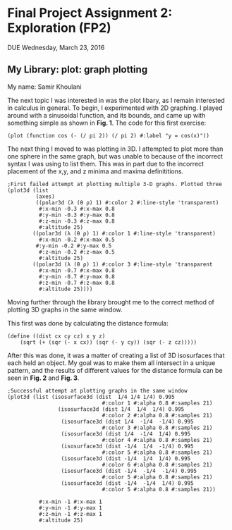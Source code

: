 # Final Project Assignment 2: Exploration (FP2)
DUE Wednesday, March 23, 2016

## My Library: plot: graph plotting
My name: Samir Khoulani

The next topic I was interested in was the plot libary, as I remain interested in calculus in general. To begin, I experimented with 2D graphing. I played around with a sinusoidal function, and its bounds, and came up with something simple as shown in <b>Fig. 1</b>. The code for this first exercise:
```racket
(plot (function cos (- (/ pi 2)) (/ pi 2) #:label "y = cos(x)"))
```
The next thing I moved to was plotting in 3D. I attempted to plot more than one sphere in the same graph, but was unable to because of the incorrect syntax I was using to list them. This was in part due to the incorrect placement of the x,y, and z minima and maxima definititions.

```racket
;First failed attempt at plotting multiple 3-D graphs. Plotted three
(plot3d (list
         (axes)
         ((polar3d (λ (θ ρ) 1) #:color 2 #:line-style 'transparent)
          #:x-min -0.3 #:x-max 0.8
          #:y-min -0.3 #:y-max 0.8
          #:z-min -0.3 #:z-max 0.8
          #:altitude 25)
        ((polar3d (λ (θ ρ) 1) #:color 1 #:line-style 'transparent)
          #:x-min -0.2 #:x-max 0.5
         #:y-min -0.2 #:y-max 0.5
          #:z-min -0.2 #:z-max 0.5
          #:altitude 25)
        ((polar3d (λ (θ ρ) 1) #:color 3 #:line-style 'transparent
          #:x-min -0.7 #:x-max 0.8
          #:y-min -0.7 #:y-max 0.8
          #:z-min -0.7 #:z-max 0.8
          #:altitude 25))))
```


Moving further through the library brought me to the correct method of plotting 3D graphs in the same window. 

This first was done by calculating the distance formula: 
```racket
(define ((dist cx cy cz) x y z)
    (sqrt (+ (sqr (- x cx)) (sqr (- y cy)) (sqr (- z cz)))))
```

After this was done, it was a matter of creating a list of 3D isosurfaces that each held an object. My goal was to make them all intersect in a unique pattern, and the results of different values for the distance formula can be seen in <b>Fig. 2</b> and <b>Fig. 3</b>.

```racket
;Successful attempt at plotting graphs in the same window
(plot3d (list (isosurface3d (dist  1/4 1/4 1/4) 0.995
                              #:color 1 #:alpha 0.8 #:samples 21)
                (isosurface3d (dist 1/4  1/4  1/4) 0.995
                              #:color 2 #:alpha 0.8 #:samples 21)
                 (isosurface3d (dist 1/4  -1/4  -1/4) 0.995
                              #:color 3 #:alpha 0.8 #:samples 21)
                 (isosurface3d (dist 1/4  -1/4  1/4) 0.995
                              #:color 4 #:alpha 0.8 #:samples 21)
                 (isosurface3d (dist -1/4  1/4  -1/4) 0.995
                              #:color 5 #:alpha 0.8 #:samples 21)
                 (isosurface3d (dist -1/4  1/4  1/4) 0.995
                              #:color 6 #:alpha 0.8 #:samples 21)
                 (isosurface3d (dist -1/4  -1/4  -1/4) 0.995
                              #:color 5 #:alpha 0.8 #:samples 21)
                 (isosurface3d (dist -1/4  -1/4  1/4) 0.995
                              #:color 5 #:alpha 0.8 #:samples 21))
        
          #:x-min -1 #:x-max 1
          #:y-min -1 #:y-max 1
          #:z-min -1 #:z-max 1
          #:altitude 25)
```

